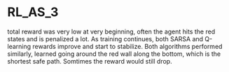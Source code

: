 # RL_AS_3

total reward was very low at very beginning, often the agent hits the red states and is penalized a lot.
As training continues, both SARSA and Q-learning rewards improve and start to stabilize.
Both algorithms performed similarly, learned going around the red wall along the bottom, which is the shortest safe path. Somtimes the reward would still drop.
